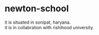 # newton-school
it is situated in sonipat, haryana.
<br>
it is in collabration with rishihood university.
